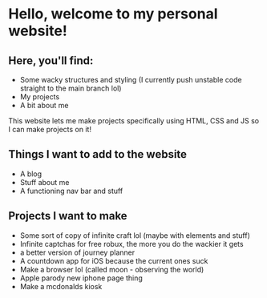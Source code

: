 # Hello, welcome to my personal website!

## Here, you'll find:
- Some wacky structures and styling (I currently push unstable code straight to the main branch lol)
- My projects
- A bit about me

This website lets me make projects specifically using HTML, CSS and JS so I can make projects on it!

## Things I want to add to the website
- A blog
- Stuff about me
- A functioning nav bar and stuff

## Projects I want to make
- Some sort of copy of infinite craft lol (maybe with elements and stuff)
- Infinite captchas for free robux, the more you do the wackier it gets
- a better version of journey planner
- A countdown app for iOS because the current ones suck
- Make a browser lol (called moon - observing the world)
- Apple parody new iphone page thing
- Make a mcdonalds kiosk
